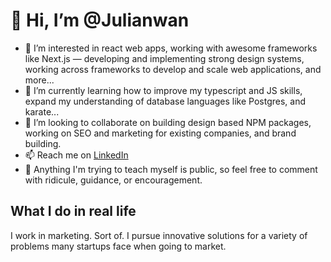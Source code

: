 # 👋 Hi, I’m @Julianwan

- 👀 I’m interested in react web apps, working with awesome frameworks like Next.js — developing and implementing strong design systems, working across frameworks to develop and scale web applications, and more...
- 🌱 I’m currently learning how to improve my typescript and JS skills, expand my understanding of database languages like Postgres, and karate...
- 💞️ I’m looking to collaborate on building design based NPM packages, working on SEO and marketing for existing companies, and brand building.
- 📫 Reach me on [LinkedIn](https://www.linkedin.com/in/julianwan)
- 🏫 Anything I'm trying to teach myself is public, so feel free to comment with ridicule, guidance, or encouragement.

## What I do in real life

I work in marketing. Sort of. I pursue innovative solutions for a variety of problems many startups face when going to market.
